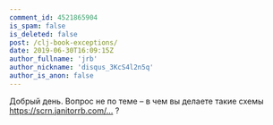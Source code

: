 ```yaml
---
comment_id: 4521865904
is_spam: false
is_deleted: false
post: /clj-book-exceptions/
date: 2019-06-30T16:09:15Z
author_fullname: 'jrb'
author_nickname: 'disqus_3KcS4l2n5q'
author_is_anon: false
---
```


<p>Добрый день. Вопрос не по теме – в чем вы делаете такие схемы <a href="https://scrn.janitorrb.com/wMXa3h94aKE1snMYK39XFestvM9Ld119Ga.png" rel="nofollow noopener" title="https://scrn.janitorrb.com/wMXa3h94aKE1snMYK39XFestvM9Ld119Ga.png">https://scrn.janitorrb.com/...</a> ?</p>

